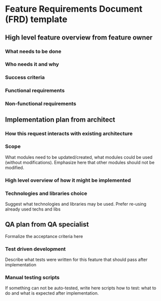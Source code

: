 # Feature Requirements Document (FRD) template

## High level feature overview from feature owner

### What needs to be done

### Who needs it and why

### Success criteria

### Functional requirements

### Non-functional requirements

## Implementation plan from architect

### How this request interacts with existing architecture

### Scope
What modules need to be updated/created, what modules could be used (without modifications). Emphasize here that other modules should not be modified.

### High level overview of how it might be implemented

### Technologies and libraries choice
Suggest what technologies and libraries may be used. Prefer re-using already used techs and libs

## QA plan from QA specialist

Formalize the acceptance criteria here

### Test driven development
Describe what tests were written for this feature that should pass after implementation

### Manual testing scripts
If something can not be auto-tested, write here scripts how to test: what to do and what is expected after implementation.

